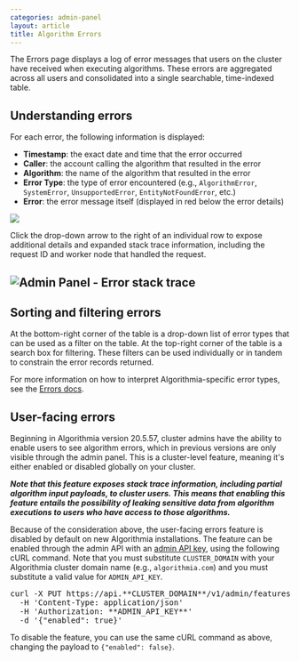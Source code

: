 ```yaml
---
categories: admin-panel
layout: article
title: Algorithm Errors
---
```


The Errors page displays a log of error messages that users on the cluster have received when executing algorithms. These errors are aggregated across all users and consolidated into a single searchable, time-indexed table.

## Understanding errors

For each error, the following information is displayed:

*   **Timestamp**: the exact date and time that the error occurred
*   **Caller**: the account calling the algorithm that resulted in the error
*   **Algorithm**: the name of the algorithm that resulted in the error
*   **Error Type**: the type of error encountered (e.g., `AlgorithmError`, `SystemError`, `UnsupportedError`, `EntityNotFoundError`, etc.)
*   **Error**: the error message itself (displayed in red below the error details)

![]({{site.url}}/developers/images/post_images/algo-images-admin/algo-1608505004488.png)

Click the drop-down arrow to the right of an individual row to expose additional details and expanded stack trace information, including the request ID and worker node that handled the request.

## ![Admin Panel - Error stack trace]({{site.url}}/developers/images/post_images/algo-images-admin/algo-1608505148006.png)

## Sorting and filtering errors

At the bottom-right corner of the table is a drop-down list of error types that can be used as a filter on the table. At the top-right corner of the table is a search box for filtering. These filters can be used individually or in tandem to constrain the error records returned.

For more information on how to interpret Algorithmia-specific error types, see the [Errors docs](https://algorithmia.com/developers/algorithm-development/algorithm-errors).

## User-facing errors

Beginning in Algorithmia version 20.5.57, cluster admins have the ability to enable users to see algorithm errors, which in previous versions are only visible through the admin panel. This is a cluster-level feature, meaning it's either enabled or disabled globally on your cluster.

_**Note that this feature exposes stack trace information, including partial algorithm input payloads, to cluster users. This means that enabling this feature entails the possibility of leaking sensitive data from algorithm executions to users who have access to those algorithms.**_

Because of the consideration above, the user-facing errors feature is disabled by default on new Algorithmia installations. The feature can be enabled through the admin API with an [admin API key](https://algorithmia.com/developers/platform/customizing-api-keys#admin-api-keys), using the following cURL command. Note that you must substitute `CLUSTER_DOMAIN` with your Algorithmia cluster domain name (e.g., `algorithmia.com`) and you must substitute a valid value for `ADMIN_API_KEY`.

<div class="syn-code-block">

<pre class="code_snippet">curl -X PUT https://api.**CLUSTER_DOMAIN**/v1/admin/features/algorithm-errors \
  -H 'Content-Type: application/json'
  -H 'Authorization: **ADMIN_API_KEY**'
  -d '{"enabled": true}'
</pre>

</div>

To disable the feature, you can use the same cURL command as above, changing the payload to `{"enabled": false}`.